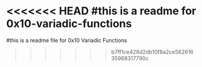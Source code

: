 <<<<<<< HEAD
#this is a readme for 0x10-variadic-functions
=======
#this is a readme file for 0x10 Variadic Functions
>>>>>>> b7ff1ce428d2db10f8a2ce56261635968317790c
